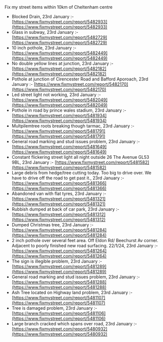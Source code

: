 Fix my street items within 10km of Cheltenham centre

<!-- fix_marker starts -->

- Blocked Drain, 23rd January :- [https://www.fixmystreet.com/report/5482933](https://www.fixmystreet.com/report/5482933)
- Glass in subway, 23rd January :- [https://www.fixmystreet.com/report/5482729](https://www.fixmystreet.com/report/5482729)
- 10 inch pothole, 23rd January :- [https://www.fixmystreet.com/report/5482449](https://www.fixmystreet.com/report/5482449)
- No double yellow lines at junction, 23rd January :- [https://www.fixmystreet.com/report/5482182](https://www.fixmystreet.com/report/5482182)
- Pothole at junction of Cirencester Road and Bafford Aporoach, 23rd January :- [https://www.fixmystreet.com/report/5482170](https://www.fixmystreet.com/report/5482170)
- Led street light not working, 23rd January :- [https://www.fixmystreet.com/report/5482049](https://www.fixmystreet.com/report/5482049)
- Pothole in road by prince wales stadium, 23rd January :- [https://www.fixmystreet.com/report/5481934](https://www.fixmystreet.com/report/5481934)
- Multpilemtree roots breaking though tarmac, 23rd January :- [https://www.fixmystreet.com/report/5481791](https://www.fixmystreet.com/report/5481791)
- General road marking and stud issues problem, 23rd January :- [https://www.fixmystreet.com/report/5481649](https://www.fixmystreet.com/report/5481649)
- Constant flickering street light all night outside 26 The Avenue GL53 9BL, 23rd January :- [https://www.fixmystreet.com/report/5481582](https://www.fixmystreet.com/report/5481582)
- Large debris from hedge/tree cutting today. Too big to drive over. We have to drive off the road to get past it., 23rd January :- [https://www.fixmystreet.com/report/5481366](https://www.fixmystreet.com/report/5481366)
- Abandoned van with flat tyres, 23rd January :- [https://www.fixmystreet.com/report/5481321](https://www.fixmystreet.com/report/5481321)
- Rubbish dumped at back of car park, 23rd January :- [https://www.fixmystreet.com/report/5481312](https://www.fixmystreet.com/report/5481312)
- Dumped Christmas tree, 23rd January :- [https://www.fixmystreet.com/report/5481284](https://www.fixmystreet.com/report/5481284)
- 2 inch pothole over several feet area. Off Eldon Rd/ Beechurst Av corner. Adjacent to poorly finished new road surfacing. 22/1/24, 23rd January :- [https://www.fixmystreet.com/report/5481264](https://www.fixmystreet.com/report/5481264)
- The sign is illegible problem, 23rd January :- [https://www.fixmystreet.com/report/5481289](https://www.fixmystreet.com/report/5481289)
- General road marking and stud issues problem, 23rd January :- [https://www.fixmystreet.com/report/5481288](https://www.fixmystreet.com/report/5481288)
- Ash Tree located on Highway land problem, 23rd January :- [https://www.fixmystreet.com/report/5481107](https://www.fixmystreet.com/report/5481107)
- Tree is damaged problem, 23rd January :- [https://www.fixmystreet.com/report/5481106](https://www.fixmystreet.com/report/5481106)
- Large branch cracked which spans over road, 23rd January :- [https://www.fixmystreet.com/report/5480932](https://www.fixmystreet.com/report/5480932)

<!-- fix_marker ends -->